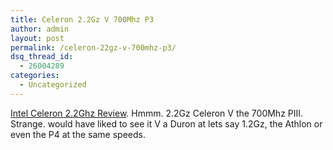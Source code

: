 ```yaml
---
title: Celeron 2.2Gz V 700Mhz P3
author: admin
layout: post
permalink: /celeron-22gz-v-700mhz-p3/
dsq_thread_id:
  - 26004289
categories:
  - Uncategorized
---
```

[Intel Celeron 2.2Ghz Review][1]. Hmmm. 2.2Gz Celeron V the 700Mhz PIII. Strange. would have liked to see it V a Duron at lets say 1.2Gz, the Athlon or even the P4 at the same speeds.

 [1]: http://www.black-ash.net/reviews/cpu/celeron/index.php "Intel Celeron 2.2Ghz Review"